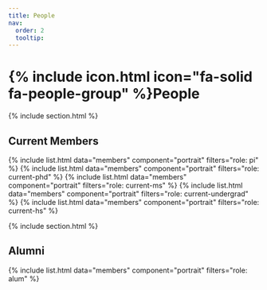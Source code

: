 ```yaml
---
title: People
nav:
  order: 2
  tooltip: 
---
```


# {% include icon.html icon="fa-solid fa-people-group" %}People

{% include section.html %}

## Current Members

{% include list.html  data="members"  component="portrait"  filters="role: pi" %}
{% include list.html  data="members"  component="portrait"  filters="role: current-phd" %}
{% include list.html  data="members"  component="portrait"  filters="role: current-ms" %}
{% include list.html  data="members"  component="portrait"  filters="role: current-undergrad" %}
{% include list.html  data="members"  component="portrait"  filters="role: current-hs" %}


{% include section.html %}

## Alumni

{% include list.html  data="members"  component="portrait"  filters="role: alum" %}

